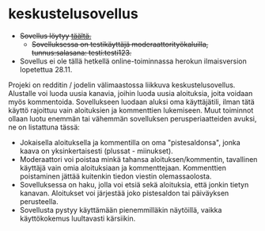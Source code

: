 # keskustelusovellus
- ~~Sovellus löytyy [täältä.](https://zzlo-keskustelusovellus.herokuapp.com/)~~
  - ~~Sovelluksessa on testikäyttäjä moderaattorityökaluilla, tunnus:salasana: testi:testi123.~~
- Sovellus ei ole tällä hetkellä online-toiminnassa herokun ilmaisversion lopetettua 28.11.
  
Projeki on redditin / jodelin välimaastossa liikkuva keskustelusovellus. Alustalle voi luoda uusia kanavia, joihin luoda uusia aloituksia, joita voidaan myös kommentoida.  Sovellukseen luodaan aluksi oma käyttäjätili, ilman tätä käyttö rajoittuu vain aloituksien ja kommenttien lukemiseen. Muut toiminnot ollaan luotu enemmän tai vähemmän sovelluksen perusperiaatteiden avuksi, ne on listattuna tässä:

- Jokaisella aloituksella ja kommentilla on oma "pistesaldonsa", jonka kaava on yksinkertaisesti (plussat - miinukset). 
- Moderaattori voi poistaa minkä tahansa aloituksen/kommentin, tavallinen käyttäjä vain omia aloituksiaan ja kommenttejaan. Kommenttien poistaminen jättää kuitenkin tiedon viestin olemassaolosta.
- Sovelluksessa on haku, jolla voi etsiä sekä aloituksia, että jonkin tietyn kanavan. Aloitukset voi järjestää joko pistesaldon tai päiväyksen perusteella.
- Sovellusta pystyy käyttämään pienemmilläkin näytöillä, vaikka käyttökokemus luultavasti kärsiikin.
